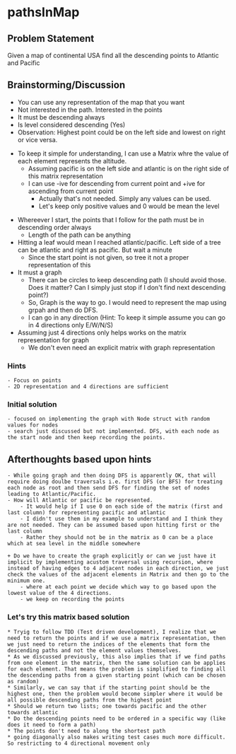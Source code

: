 # pathsInMap

## Problem Statement
Given a map of continental USA find all the descending points to Atlantic and Pacific

## Brainstorming/Discussion
* You can use any representation of the map that you want
* Not interested in the path. Interested in the points
* It must be descending always
* Is level considered descending (Yes)
* Observation: Highest point could be on the left side and lowest on right or vice versa. 

+ To keep it simple for understanding, I can use a Matrix whre the value of each element represents the altitude.
  - Assuming pacific is on the left side and atlantic is on the right side of this matrix representation
  - I can use -ive for descending from current point and +ive for ascending from current point
    - Actually that's not needed. Simply any values can be used. 
    - Let's keep only positive values and 0 would be mean the level
- Whereever I start, the points that I follow for the path must be in descending order always
    - Length of the path can be anything
- Hitting a leaf would mean I reached atlantic/pacific. Left side of a tree can be atlantic and right as pacific. But wait a minute
    - Since the start point is not given, so tree it not a proper representation of this
- It must a graph
    - There can be circles to keep descending path (I should avoid those. Does it matter? Can I simply just stop if I don't find next descending point?)
    - So, Graph is the way to go. I would need to represent the map using grpah and then do DFS.
    - I can go in any direction (Hint: To keep it simple assume you can go in 4 directions only E/W/N/S)
- Assuming just 4 directions only helps works on the matrix representation for graph
    - We don't even need an explicit matrix with graph representation

### Hints
    - Focus on points
    - 2D representation and 4 directions are sufficient

### Initial solution
    - focused on implementing the graph with Node struct with random values for nodes
    - search just discussed but not implemented. DFS, with each node as the start node and then keep recording the points.

## Afterthoughts based upon hints
    - While going graph and then doing DFS is apparently OK, that will require doing doulbe traversals i.e. first DFS (or BFS) for treating each node as root and then send DFS for finding the set of nodes leading to Atlantic/Pacific.
    - How will Atlantic or pacific be represented.
        - It would help if I use 0 on each side of the matrix (first and last column) for representing pacific and atlantic
        - I didn't use them in my example to understand and I think they are not needed. They can be assumed based upon hitting first or the last column
        - Rather they should not be in the matrix as 0 can be a place which at sea level in the middle somewhere

    + Do we have to create the graph explicitly or can we just have it implicit by implementing acustom traversal using recursion, where instead of having edges to 4 adjacent nodes in each direction, we just check the values of the adjacent elements in Matrix and then go to the minimum one.
        - where at each point we decide which way to go based upon the lowest value of the 4 directions.
        - we keep on recording the points

### Let's try this matrix based solution
    * Tryig to follow TDD (Test driven development), I realize that we need to return the points and if we use a matrix representation, then we just need to return the indices of the elements that form the descending paths and not the element values themselves.
    * As we discussed previously, this also implies that if we find paths from one element in the matrix, then the same solution can be applies for each element. That means the problem is simplified to finding all the descending paths from a given starting point (which can be chosen as random)
    * Similarly, we can say that if the starting point should be the highest one, then the problem would become simpler where it would be all possible descending paths from the highest point
    * Should we return two lists; one towards pacific and the other towards atlantic
    * Do the descending points need to be ordered in a specific way (like does it need to form a path)
    * The points don't need to along the shortest path
    * going diagonally also makes writing test cases much more difficult. So restricting to 4 directional movement only
